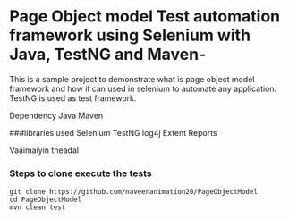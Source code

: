 # Page Object model Test automation framework using Selenium with Java, TestNG and Maven-
This is a sample project to demonstrate what is page object model framework and how it can used in selenium to automate any application.
TestNG is used as test framework.

Dependency
Java
Maven

###libraries used
Selenium
TestNG
log4j
Extent Reports


Vaaimaiyin theadal

### Steps to clone execute the tests
```
git clone https://github.com/naveenanimation20/PageObjectModel
cd PageObjectModel
mvn clean test
```
